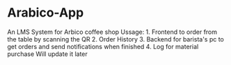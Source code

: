 # Arabico-App
An LMS System for Arbico coffee shop
Ussage:  1.  Frontend to order from the table by scanning the QR
2. Order History
3. Backend for barista's pc to get orders and send notifications when finished
4. Log for material purchase
Will update it later
